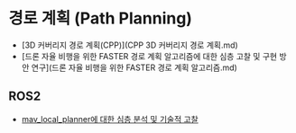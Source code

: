 # 경로 계획 (Path Planning)

- [3D 커버리지 경로 계획(CPP)](CPP 3D 커버리지 경로 계획.md)
- [드론 자율 비행을 위한 FASTER 경로 계획 알고리즘에 대한 심층 고찰 및 구현 방안 연구](드론 자율 비행을 위한 FASTER 경로 계획 알고리즘.md)

## ROS2

- [mav_local_planner에 대한 심층 분석 및 기술적 고찰](mav_local_planner.md)

